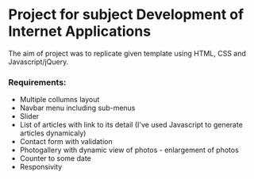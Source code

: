 # Project for subject Development of Internet Applications
The aim of project was to replicate given template using HTML, CSS and Javascript/jQuery.

### Requirements:
- Multiple collumns layout
- Navbar menu including sub-menus
- Slider
- List of articles with link to its detail (I've used Javascript to generate articles dynamicaly)
- Contact form with validation
- Photogallery with dynamic view of photos - enlargement of photos
- Counter to some date
- Responsivity
